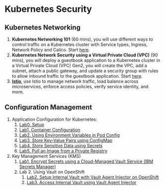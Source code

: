 # Kubernetes Security

## Kubernetes Networking

1. **Kubernetes Networking 101** (60 mins), you will use different ways to control traffic on a Kubernetes cluster with Service types, Ingress, Network Policy and Calico. Start [here](https://ibm.github.io/kubernetes-networking/services/).
2. **Kubernetes Network Security using a Virtual Private Cloud (VPC)** (90 mins), you will deploy a guestbook application to a Kubernetes cluster in a Virtual Private Cloud (VPC) Gen2, you will create the VPC, add a subnet, attach a public gateway, and update a security group with rules to allow inbound traffic to the guestbook application. Start [here](https://ibm.github.io/kubernetes-networking/vpcgen2/).
3. **[Istio](https://ibm.github.io/istio101/)**, use Istio to manage network traffic, load balance across microservices, enforce access policies, verify service identity, and more.

## Configuration Management

1. Application Configuration for Kubernetes:
    1. [Lab0. Setup](kubeconfig/0_setup.md)
    1. [Lab1. Container Configuration](kubeconfig/1_container_config.md)
    1. [Lab2. Using Environment Variables in Pod Config](kubeconfig/2_config_using_env.md)
    1. [Lab3. Store Key-Value Pairs using ConfigMap](kubeconfig/3_config_using_configmap.md)
    1. [Lab4. Store Sensitive Data using Secrets](kubeconfig/4_config_using_secrets.md)
    1. [Lab5. Pull an Image from a Private Registry](kubeconfig/5_config_private_registry.md)
1. Key Management Services (KMS)
    1. [Lab1. Encrypt Secrets using a Cloud-Managed Vault Service (IBM Secrets Manager)](vault/1_ibm_secrets_manager.md)
    1. Lab 2. Using Vault on OpenShift
        1. [Lab2. Setup Internal Vault with Vault Agent Injector on OpenShift](vault/2_setup_internal_vault.md)
        1. [Lab3. Access Internal Vault using Vault Agent Injector](vault/3_access_internal_vault_using_injector_annotations.md)
